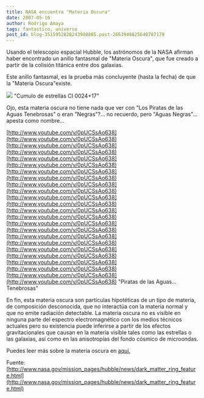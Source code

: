 ```yaml
---
title: NASA encuentra "Materia Oscura"
date: 2007-05-16
author: Rodrigo Amaya
tags: fantastico, universo
post_id: blog-3515952828243908885.post-2663948825640787179
---
```


Usando el telescopio espacial Hubble, los astrónomos de la NASA afirman haber encontrado un anillo fantasmal de "Materia Oscura", que fue creado a partir de la colisión titánica entre dos galaxias.

Este anillo fantasmal, es la prueba más concluyente (hasta la fecha) de que la "Materia Oscura"existe.

[![](http://bp2.blogger.com/_ayvorITawE4/Rku9laos2mI/AAAAAAAAAW4/09liPsHpop8/s400/dark_ring_1_full.jpg)](http://bp2.blogger.com/_ayvorITawE4/Rku9laos2mI/AAAAAAAAAW4/09liPsHpop8/s1600-h/dark_ring_1_full.jpg)
"Cumulo de estrellas CI
0024+17"

Ojo, esta materia oscura no tiene nada que ver con "Los Piratas de las Aguas Tenebrosas" o eran "Negras"?... no recuerdo, pero "Aguas Negras"... apesta como nombre...

[http://www.youtube.com/v/0pUCSsAo638](http://www.youtube.com/v/0pUCSsAo638) [http://www.youtube.com/v/0pUCSsAo638](http://www.youtube.com/v/0pUCSsAo638) [http://www.youtube.com/v/0pUCSsAo638](http://www.youtube.com/v/0pUCSsAo638) [http://www.youtube.com/v/0pUCSsAo638](http://www.youtube.com/v/0pUCSsAo638) [http://www.youtube.com/v/0pUCSsAo638](http://www.youtube.com/v/0pUCSsAo638) [http://www.youtube.com/v/0pUCSsAo638](http://www.youtube.com/v/0pUCSsAo638) [http://www.youtube.com/v/0pUCSsAo638](http://www.youtube.com/v/0pUCSsAo638) [http://www.youtube.com/v/0pUCSsAo638](http://www.youtube.com/v/0pUCSsAo638) [http://www.youtube.com/v/0pUCSsAo638](http://www.youtube.com/v/0pUCSsAo638) [http://www.youtube.com/v/0pUCSsAo638](http://www.youtube.com/v/0pUCSsAo638) [http://www.youtube.com/v/0pUCSsAo638](http://www.youtube.com/v/0pUCSsAo638) [http://www.youtube.com/v/0pUCSsAo638](http://www.youtube.com/v/0pUCSsAo638)
"Piratas de las Aguas...
Tenebrosas"

En fin, esta materia oscura son partículas hipotéticas de un tipo de materia, de composición desconocida, que no interactúa con la materia normal y que no emite radiación detectable. La materia oscura no es visible en ninguna parte del espectro electromagnético con los medios técnicos actuales pero su existencia puede inferirse a partir de los efectos gravitacionales que causan en la materia visible tales como las estrellas o las galaxias, así como en las anisotropías del fondo cósmico de microondas.

Puedes leer más sobre la materia oscura en [aquí.](http://es.wikipedia.org/wiki/Materia_oscura)

Fuente: [http://www.nasa.gov/mission_pages/hubble/news/dark_matter_ring_feature.html](http://www.nasa.gov/mission_pages/hubble/news/dark_matter_ring_feature.html)